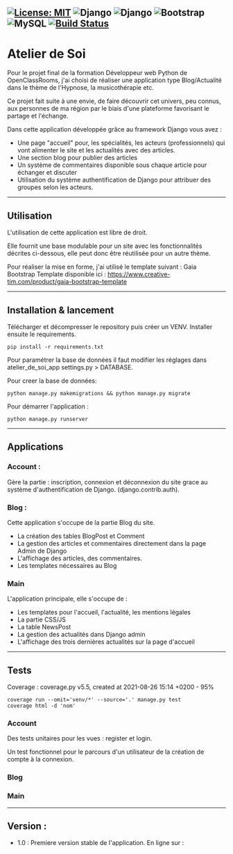 [![License: MIT](https://img.shields.io/badge/License-MIT-yellow.svg)](https://opensource.org/licenses/MIT)
<img alt="Django" src="https://img.shields.io/badge/Python-14354C?style=for-the-badge&logo=python&logoColor=white"/>
<img alt="Django" src="https://img.shields.io/badge/Django-092E20?style=for-the-badge&logo=django&logoColor=white"/>
<img alt="Bootstrap" src="https://img.shields.io/badge/Bootstrap-563D7C?style=for-the-badge&logo=bootstrap&logoColor=white">
<img alt="MySQL" src="https://img.shields.io/badge/MySQL-00000F?style=for-the-badge&logo=mysql&logoColor=white">
[![Build Status](https://app.travis-ci.com/Q-R-Code/Atelier_de_soi.svg?branch=main)](https://app.travis-ci.com/Q-R-Code/Atelier_de_soi)
--------------------------------------------------------------

# Atelier de Soi

Pour le projet final de la formation Développeur web Python de OpenClassRooms, j'ai choisi
de réaliser une application type Blog/Actualité dans le thème de l'Hypnose, la musicothérapie etc.

Ce projet fait suite à une envie, de faire découvrir cet univers, peu connus, aux personnes de ma région
par le biais d'une plateforme favorisant le partage et l'échange.

Dans cette application développée grâce au framework Django vous avez : 

- Une page "accueil" pour, les spécialités, les acteurs (professionnels) qui vont 
alimenter le site et les actualités avec des articles.
- Une section blog pour publier des articles
- Un système de commentaires disponible sous chaque article pour échanger et discuter
- Utilisation du système authentification de Django pour attribuer des groupes selon
les acteurs.

--------------------------------------------
## Utilisation ## 

L'utilisation de cette application est libre de droit. 

Elle fournit une base modulable pour un site avec les fonctionnalités 
décrites ci-dessous, elle peut donc être réutilisée pour un autre thème. 

Pour réaliser la mise en forme, j'ai utilisé le template suivant : Gaia Bootstrap Template
disponible ici : https://www.creative-tim.com/product/gaia-bootstrap-template


--------------------------------------------

## Installation & lancement ##

Télécharger et décompresser le repository puis créer un VENV. Installer ensuite le requirements.

    pip install -r requirements.txt

Pour paramétrer la base de données il faut modifier les réglages dans atelier_de_soi_app settings.py > DATABASE.

Pour creer la base de données:

    python manage.py makemigrations && python manage.py migrate


Pour démarrer l'application :

    python manage.py runserver 

--------------------------------------------

## Applications  ##

### Account : ###

Gère la partie : inscription, connexion et déconnexion du site grace au système d'authentification de Django.
(django.contrib.auth).

### Blog : ###

Cette application s'occupe de la partie Blog du site.

- La création des tables BlogPost et Comment
- La gestion des articles et commentaires directement dans la page Admin de Django
- L'affichage des articles, des commentaires.
- Les templates nécessaires au Blog

### Main ### 

L'application principale, elle s'occupe de :

- Les templates pour l'accueil, l'actualité, les mentions légales
- La partie CSS/JS
- La table NewsPost
- La gestion des actualités dans Django admin
- L'affichage des trois dernières actualités sur la page d'accueil

--------------------------------------------

## Tests ##

Coverage : coverage.py v5.5, created at 2021-08-26 15:14 +0200 - 95%

    coverage run --omit='venv/*' --source='.' manage.py test
    coverage html -d 'nom'

### Account ###

Des tests unitaires pour les vues : register et login.

Un test fonctionnel pour le parcours d'un utilisateur de la création de compte à la connexion.

### Blog ###

### Main ###

--------------------------------------------

## Version : ##

- 1.0 : Premiere version stable de l'application. En ligne sur : 